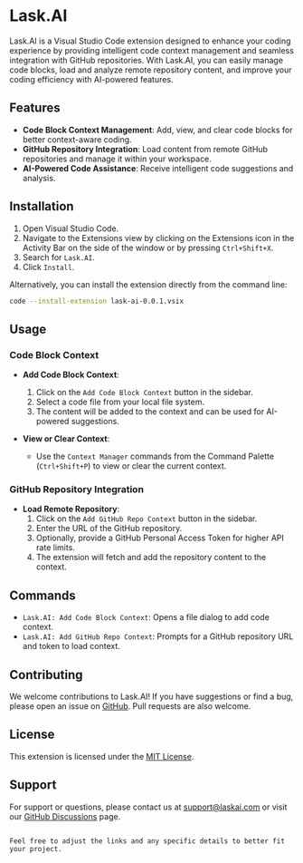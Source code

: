 
# Lask.AI

Lask.AI is a Visual Studio Code extension designed to enhance your coding experience by providing intelligent code context management and seamless integration with GitHub repositories. With Lask.AI, you can easily manage code blocks, load and analyze remote repository content, and improve your coding efficiency with AI-powered features.


## Features

- **Code Block Context Management**: Add, view, and clear code blocks for better context-aware coding.
- **GitHub Repository Integration**: Load content from remote GitHub repositories and manage it within your workspace.
- **AI-Powered Code Assistance**: Receive intelligent code suggestions and analysis.

## Installation

1. Open Visual Studio Code.
2. Navigate to the Extensions view by clicking on the Extensions icon in the Activity Bar on the side of the window or by pressing `Ctrl+Shift+X`.
3. Search for `Lask.AI`.
4. Click `Install`.

Alternatively, you can install the extension directly from the command line:

```bash
code --install-extension lask-ai-0.0.1.vsix
```

## Usage

### Code Block Context

- **Add Code Block Context**:
  1. Click on the `Add Code Block Context` button in the sidebar.
  2. Select a code file from your local file system.
  3. The content will be added to the context and can be used for AI-powered suggestions.

- **View or Clear Context**:
  - Use the `Context Manager` commands from the Command Palette (`Ctrl+Shift+P`) to view or clear the current context.

### GitHub Repository Integration

- **Load Remote Repository**:
  1. Click on the `Add GitHub Repo Context` button in the sidebar.
  2. Enter the URL of the GitHub repository.
  3. Optionally, provide a GitHub Personal Access Token for higher API rate limits.
  4. The extension will fetch and add the repository content to the context.

## Commands

- `Lask.AI: Add Code Block Context`: Opens a file dialog to add code context.
- `Lask.AI: Add GitHub Repo Context`: Prompts for a GitHub repository URL and token to load context.



## Contributing

We welcome contributions to Lask.AI! If you have suggestions or find a bug, please open an issue on [GitHub](https://github.com/your-repo/lask-ai/issues). Pull requests are also welcome.

## License

This extension is licensed under the [MIT License](LICENSE).

## Support

For support or questions, please contact us at [support@laskai.com](mailto:support@laskai.com) or visit our [GitHub Discussions](https://github.com/your-repo/lask-ai/discussions) page.
```

Feel free to adjust the links and any specific details to better fit your project.
